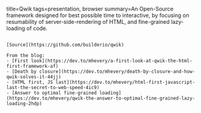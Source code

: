 title=Qwik
tags=presentation, browser
summary=An Open-Source framework designed for best possible time to interactive, by focusing on resumability of server-side-rendering of HTML, and fine-grained lazy-loading of code.
~~~~~~

[Source](https://github.com/builderio/qwik)

From the blog:
- [First look](https://dev.to/mhevery/a-first-look-at-qwik-the-html-first-framework-af)
- [Death by closure](https://dev.to/mhevery/death-by-closure-and-how-qwik-solves-it-44jj)
- [HTML first, JS last](https://dev.to/mhevery/html-first-javascript-last-the-secret-to-web-speed-4ic9)
- [Answer to optimal fine-grained loading](https://dev.to/mhevery/qwik-the-answer-to-optimal-fine-grained-lazy-loading-2hdp)
